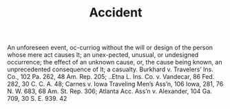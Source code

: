 ---
title: Accident
letter: A
permalink: "/definitions/accident.html"
body: An unforeseen event, oc-curriog without the will or design of the person whose
  mere act causes lt; an unex-pected, unusual, or undesigned occurrence; the effect
  of an unknown cause, or, the cause being known, an unprecedented consequence of
  lt; a casualty. Burkhard v. Travelers’ Ins. Co., 102 Pa. 262, 48 Am. Rep. 205; ..Etna
  L. Ins. Co. v. Vandecar, 86 Fed. 282, 30 C. C. A. 48; Carnes v. Iowa Traveling Men’s
  Ass’n, 106 Iowa, 281, 76 N. W. 683, 68 Am. St. Rep. 306; Atlanta Acc. Ass’n v. Alexander,
  104 Ga. 709, 30 S. E. 939. 42
published_at: '2018-07-07'
layout: post
---